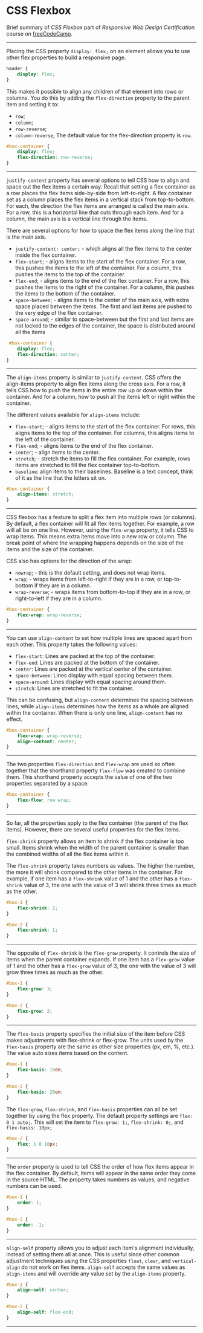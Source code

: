 # CSS Flexbox

Brief summary of _CSS Flexbox_ part of _Responsive Web Design Certification_ course on [freeCodeCamp](https://learn.freecodecamp.org/).

---
Placing the CSS property `display: flex;` on an element allows you to use other flex properties to build a responsive page.
```css
header {
    display: flex;
}
```
This makes it possible to align any children of that element into rows or columns. You do this by adding the `flex-direction` property to the parent item and setting it to:
 - `row`; 
 - `column`;
 - `row-reverse`;
 - `column-reverse`;
 The default value for the flex-direction property is `row`.

```css
#box-container {
    display: flex;
    flex-direction: row-reverse;
}
```

---
`justify-content` property has several options to tell CSS how to align and space out the flex items a certain way. Recall that setting a flex container as a row places the flex items side-by-side from left-to-right. A flex container set as a column places the flex items in a vertical stack from top-to-bottom. For each, the direction the flex items are arranged is called the main axis. For a row, this is a horizontal line that cuts through each item. And for a column, the main axis is a vertical line through the items.

There are several options for how to space the flex items along the line that is the main axis.
 - `justify-content: center;` - which aligns all the flex items to the center inside the flex container.
 - `flex-start`; - aligns items to the start of the flex container. For a row, this pushes the items to the left of the container. For a column, this pushes the items to the top of the container.
 - `flex-end`; - aligns items to the end of the flex container. For a row, this pushes the items to the right of the container. For a column, this pushes the items to the bottom of the container.
 - `space-between`; - aligns items to the center of the main axis, with extra space placed between the items. The first and last items are pushed to the very edge of the flex container.
 - `space-around`; - similar to space-between but the first and last items are not locked to the edges of the container, the space is distributed around all the items

```css
 #box-container {
    display: flex;
    flex-direction: center;
}
```

---
The `align-items` property is similar to `justify-content`. CSS offers the align-items property to align flex items along the cross axis. For a row, it tells CSS how to push the items in the entire row up or down within the container. And for a column, how to push all the items left or right within the container.

The different values available for `align-items` include:
 - `flex-start`; - aligns items to the start of the flex container. For rows, this aligns items to the top of the container. For columns, this aligns items to the left of the container.
 - `flex-end`; - aligns items to the end of the flex container.
 - `center`; - align items to the center.
 - `stretch`; - stretch the items to fill the flex container. For example, rows items are stretched to fill the flex container top-to-bottom.
 - `baseline`: align items to their baselines. Baseline is a text concept, think of it as the line that the letters sit on.

```css
#box-container {
    align-items: stretch;
}
```

---
CSS flexbox has a feature to split a flex item into multiple rows (or columns). By default, a flex container will fit all flex items together. For example, a row will all be on one line. However, using the `flex-wrap` property, it tells CSS to wrap items. This means extra items move into a new row or column. The break point of where the wrapping happens depends on the size of the items and the size of the container.

CSS also has options for the direction of the wrap:
 - `nowrap`; - this is the default setting, and does not wrap items.
 - `wrap`; - wraps items from left-to-right if they are in a row, or top-to-bottom if they are in a column.
 - `wrap-reverse`; - wraps items from bottom-to-top if they are in a row, or right-to-left if they are in a column.

```css
#box-container {
    flex-wrap: wrap-reverse;
}
```

---
You can use `align-content` to set how multiple lines are spaced apart from each other. This property takes the following values:
 - `flex-start`: Lines are packed at the top of the container.
 - `flex-end`: Lines are packed at the bottom of the container.
 - `center`: Lines are packed at the vertical center of the container.
 - `space-between`: Lines display with equal spacing between them.
 - `space-around`: Lines display with equal spacing around them.
 - `stretch`: Lines are stretched to fit the container.

This can be confusing, but `align-content` determines the spacing between lines, while `align-items` determines how the items as a whole are aligned within the container. When there is only one line, `align-content` has no effect.

```css
#box-container {
    flex-wrap: wrap-reverse;
    align-content: center;
}
```

---
The two properties `flex-direction` and `flex-wrap` are used so often together that the shorthand property `flex-flow` was created to combine them. This shorthand property accepts the value of one of the two properties separated by a space.

```css
#box-container {
    flex-flow: row wrap;
}
```

---
So far, all the properties apply to the flex container (the parent of the flex items). However, there are several useful properties for the flex items. 

`flex-shrink` property allows an item to shrink if the flex container is too small. Items shrink when the width of the parent container is smaller than the combined widths of all the flex items within it.

The `flex-shrink` property takes numbers as values. The higher the number, the more it will shrink compared to the other items in the container. For example, if one item has a `flex-shrink` value of 1 and the other has a `flex-shrink` value of 3, the one with the value of 3 will shrink three times as much as the other.

```css
#box-1 {
    flex-shrink: 2;
}

#box-2 {
    flex-shrink: 1;
}
```

---
The opposite of `flex-shrink` is the `flex-grow` property. It controls the size of items when the parent container expands. If one item has a `flex-grow` value of 1 and the other has a `flex-grow` value of 3, the one with the value of 3 will grow three times as much as the other.

```css
#box-1 {
    flex-grow: 3;
}

#box-2 {
    flex-grow: 2;
}
```

---
The `flex-basis` property specifies the initial size of the item before CSS makes adjustments with flex-shrink or flex-grow. The units used by the `flex-basis` property are the same as other size properties (px, em, %, etc.). The value auto sizes items based on the content.

```css
#box-1 {
    flex-basis: 10em;
}

#box-2 {
    flex-basis: 20em;
}
```

The `flex-grow`, `flex-shrink`, and `flex-basis` properties can all be set together by using the flex property. The default property settings are `flex: 0 1 auto;`. This will set the item to `flex-grow: 1;`, `flex-shrink: 0;`, and `flex-basis: 10px;`

```css
#box-2 {
    flex: 1 0 10px;
}
```

---
The `order` property is used to tell CSS the order of how flex items appear in the flex container. By default, items will appear in the same order they come in the source HTML. The property takes numbers as values, and negative numbers can be used.

```css
#box-1 {
    order: 1;
}

#box-2 {
    order: -1;
}
```

---
`align-self` property allows you to adjust each item's alignment individually, instead of setting them all at once. This is useful since other common adjustment techniques using the CSS properties `float`, `clear`, and `vertical-align` do not work on flex items. `align-self` accepts the same values as `align-items` and will override any value set by the `align-items` property.

```css
#box-1 {
    align-self: center;
}

#box-2 {
    align-self: flex-end;
}
```

---
